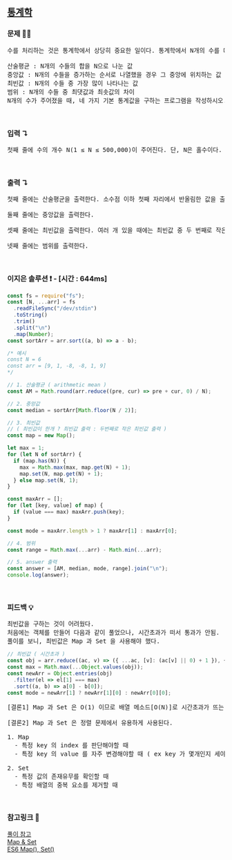 ## [통계학](https://www.acmicpc.net/problem/2108)

### 문제 🤨❔

<pre>
수를 처리하는 것은 통계학에서 상당히 중요한 일이다. 통계학에서 N개의 수를 대표하는 기본 통계값에는 다음과 같은 것들이 있다. 단, N은 홀수라고 가정하자.

산술평균 : N개의 수들의 합을 N으로 나눈 값
중앙값 : N개의 수들을 증가하는 순서로 나열했을 경우 그 중앙에 위치하는 값
최빈값 : N개의 수들 중 가장 많이 나타나는 값
범위 : N개의 수들 중 최댓값과 최솟값의 차이
N개의 수가 주어졌을 때, 네 가지 기본 통계값을 구하는 프로그램을 작성하시오.
</pre>

<br>

### 입력 ↴

<pre>
첫째 줄에 수의 개수 N(1 ≤ N ≤ 500,000)이 주어진다. 단, N은 홀수이다. 그 다음 N개의 줄에는 정수들이 주어진다. 입력되는 정수의 절댓값은 4,000을 넘지 않는다.
</pre>

<br>

### 출력 ↴

<pre>
첫째 줄에는 산술평균을 출력한다. 소수점 이하 첫째 자리에서 반올림한 값을 출력한다.

둘째 줄에는 중앙값을 출력한다.

셋째 줄에는 최빈값을 출력한다. 여러 개 있을 때에는 최빈값 중 두 번째로 작은 값을 출력한다.

넷째 줄에는 범위를 출력한다.
</pre>

<br>

### 이지은 솔루션 ❗️ - [시간 : 644ms]

```js
const fs = require("fs");
const [N, ...arr] = fs
  .readFileSync("/dev/stdin")
  .toString()
  .trim()
  .split("\n")
  .map(Number);
const sortArr = arr.sort((a, b) => a - b);

/* 예시
const N = 6
const arr = [9, 1, -8, -8, 1, 9]
*/

// 1. 산술평균 ( arithmetic mean )
const AM = Math.round(arr.reduce((pre, cur) => pre + cur, 0) / N);

// 2. 중앙값
const median = sortArr[Math.floor(N / 2)];

// 3. 최빈값
// ( 최빈값이 한개 ? 최빈값 출력 : 두번째로 작은 최빈값 출력 )
const map = new Map();

let max = 1;
for (let N of sortArr) {
  if (map.has(N)) {
    max = Math.max(max, map.get(N) + 1);
    map.set(N, map.get(N) + 1);
  } else map.set(N, 1);
}

const maxArr = [];
for (let [key, value] of map) {
  if (value === max) maxArr.push(key);
}

const mode = maxArr.length > 1 ? maxArr[1] : maxArr[0];

// 4. 범위
const range = Math.max(...arr) - Math.min(...arr);

// 5. answer 출력
const answer = [AM, median, mode, range].join("\n");
console.log(answer);
```

<br>

### 피드백 💡

<pre>
최빈값을 구하는 것이 어려웠다.
처음에는 객체를 만들어 다음과 같이 풀었으나, 시간초과가 떠서 통과가 안됨.
풀이를 보니, 최빈값은 Map 과 Set 을 사용해야 했다.
</pre>

```js
// 최빈값 ( 시간초과 )
const obj = arr.reduce((ac, v) => ({ ...ac, [v]: (ac[v] || 0) + 1 }), {});
const max = Math.max(...Object.values(obj));
const newArr = Object.entries(obj)
  .filter(el => el[1] === max)
  .sort((a, b) => a[0] - b[0]);
const mode = newArr[1] ? newArr[1][0] : newArr[0][0];
```

<pre>
[결론1] Map 과 Set 은 O(1) 이므로 배열 메소드[O(N)]로 시간초과가 뜨는 경우 사용할 수 있다. 

[결론2] Map 과 Set 은 정렬 문제에서 유용하게 사용된다.

1. Map 
  - 특정 key 의 index 를 판단해야할 때 
  - 특정 key 의 value 를 자주 변경해야할 때 ( ex key 가 몇개인지 세야할 때 )
  
2. Set
  - 특정 값의 존재유무를 확인할 때
  - 특정 배열의 중복 요소를 제거할 때
</pre>

<br>

### 참고링크 🔗

[풀이 참고](https://velog.io/@pletis/%EB%B0%B1%EC%A4%80-2108%EB%B2%88-%ED%86%B5%EA%B3%84%ED%95%99Node.jsJavaScript)<br>
[Map & Set](https://ko.javascript.info/map-set)<br>
[ES6 Map(), Set()](https://medium.com/@hongkevin/js-5-es6-map-set-2a9ebf40f96b)
